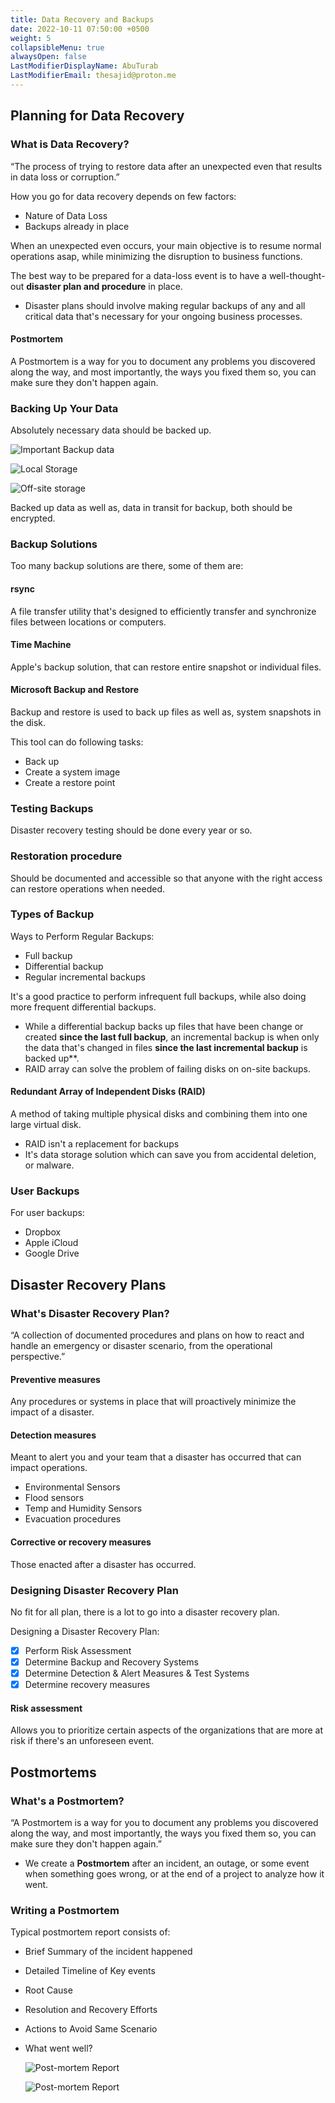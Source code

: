 ```yaml
---
title: Data Recovery and Backups
date: 2022-10-11 07:50:00 +0500
weight: 5
collapsibleMenu: true
alwaysOpen: false
LastModifierDisplayName: AbuTurab
LastModifierEmail: thesajid@proton.me
---
```


## **Planning for Data Recovery**

### **What is Data Recovery?**
  
  “The process of trying to restore data after an unexpected even that results in data loss or corruption.”
  
  How you go for data recovery depends on few factors:
  + Nature of Data Loss
  + Backups already in place
  
  When an unexpected even occurs, your main objective is to resume normal operations asap, while minimizing the disruption to business functions.
  
  The best way to be prepared for a data-loss event is to have a well-thought-out **disaster plan and procedure** in place.
  + Disaster plans should involve making regular backups of any and all critical data that's necessary for your ongoing business processes.

#### Postmortem
  
  A Postmortem is a way for you to document any problems you discovered along the way, and most importantly, the ways you fixed them so, you can make sure they don't happen again.

### Backing Up Your Data
  
  Absolutely necessary data should be backed up.
  
  ![Important Backup data](/notes/google-it-support/Data%20Recovery%20and%20Backups.webp)
  
  ![Local Storage](/notes/google-it-support/Data%20Recovery%20and%20Backups-1.webp)
  
  ![Off-site storage](/notes/google-it-support/Data%20Recovery%20and%20Backups-2.webp)
  
  Backed up data as well as, data in transit for backup, both should be encrypted.

### **Backup Solutions**
  
  Too many backup solutions are there, some of them are:

#### rsync
  
  A file transfer utility that's designed to efficiently transfer and synchronize files between locations or computers.
#### Time Machine
  
  Apple's backup solution, that can restore entire snapshot or individual files.

#### Microsoft Backup and Restore
  
  Backup and restore is used to back up files as well as, system snapshots in the disk.
  
  This tool can do following tasks:
  + Back up
  + Create a system image
  + Create a restore point

### **Testing Backups**
  
  Disaster recovery testing should be done every year or so.

### Restoration procedure
  
  Should be documented and accessible so that anyone with the right access can restore operations when needed.

### **Types of Backup**
  
  Ways to Perform Regular Backups:
  + Full backup
  + Differential backup
  + Regular incremental backups
  
  It's a good practice to perform infrequent full backups, while also doing more frequent differential backups.
  + While a differential backup backs up files that have been change or created **since the last full backup**, an incremental backup is when only the data that's changed in files **since the last incremental backup** is backed up**.
  + RAID array can solve the problem of failing disks on on-site backups.

#### Redundant Array of Independent Disks (RAID)
  
  A method of taking multiple physical disks and combining them into one large virtual disk.
  + RAID isn't a replacement for backups
  + It's data storage solution which can save you from accidental deletion, or malware.

### User Backups
  
  For user backups:
  + Dropbox
  + Apple iCloud
  + Google Drive

## **Disaster Recovery Plans**

### **What's Disaster Recovery Plan?**
  
  “A collection of documented procedures and plans on how to react and handle an emergency or disaster scenario, from the operational perspective.”

#### Preventive measures
  
  Any procedures or systems in place that will proactively minimize the impact of a disaster.

#### Detection measures
  
  Meant to alert you and your team that a disaster has occurred that can impact operations.
  + Environmental Sensors
  + Flood sensors
  + Temp and Humidity Sensors
  + Evacuation procedures

#### Corrective or recovery measures
  
  Those enacted after a disaster has occurred.

### **Designing Disaster Recovery Plan**
  
  No fit for all plan, there is a lot to go into a disaster recovery plan.
  
  Designing a Disaster Recovery Plan:
- [x] Perform Risk Assessment
- [x] Determine Backup and Recovery Systems
- [x] Determine Detection & Alert Measures & Test Systems
- [x] Determine recovery measures

#### Risk assessment
  
  Allows you to prioritize certain aspects of the organizations that are more at risk if there's an unforeseen event.

## **Postmortems**

### What's a Postmortem?
  
“A Postmortem is a way for you to document any problems you discovered along the way, and most importantly, the ways you fixed them so, you can make sure they don't happen again.”
+ We create a **Postmortem** after an incident, an outage, or some event when something goes wrong, or at the end of a project to analyze how it went.

### Writing a Postmortem
  
Typical postmortem report consists of:
+ Brief Summary of the incident happened
+ Detailed Timeline of Key events
+ Root Cause
+ Resolution and Recovery Efforts
+ Actions to Avoid Same Scenario
+ What went well?
  
  ![Post-mortem Report](/notes/google-it-support/Data%20Recovery%20and%20Backups-3.webp)
  
  ![Post-mortem Report](/notes/google-it-support/Data%20Recovery%20and%20Backups-4.webp)
